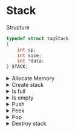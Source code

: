 # Stack

Structure

```c
typedef struct tagStack
{
    int sp;
    int size;
    int *data;
} STACK;
```

<details><summary>Allocate Memory</summary>
<p>

```c
void *AllocateMemory(int sizeBytes, const char *strErr, bool bExit)
{
    void *pvMem = malloc(sizeBytes);

    if (NULL == pvMem)
    {
        fprintf(stderr, "Memory allocation failure: %s\n", strErr);

        if (bExit)
            exit(EXIT_FAILURE);
    }

    return pvMem;
}
```
</p>
</details>

<details><summary>Create stack</summary>
<p>

```c
STACK *CreateStack(int size)
{
    STACK *stack = AllocateMemory(sizeof(STACK), "CreateStack stack", EXIT_PROGRAM);
    stack->data = AllocateMemory(sizeof(int) * size, "CreateStack data", EXIT_PROGRAM);
    stack->size = size;
    stack->sp = EMPTY;

    return stack;
}
```
</p>
</details>

<details><summary>Is full</summary>
<p>
Check if stack is full

```c
bool IsFull(STACK *stack)
{
    return (stack != NULL && (stack->sp == stack->size - 1));
}
```
</p>
</details>

<details><summary>Is empty</summary>
<p>
Check if stack is empty

```c
bool IsEmpty(STACK *stack)
{
    return (stack != NULL && (stack->sp == EMPTY));
}
```
</p>
</details>

<details><summary>Push</summary>
<p>

```c
bool Push(STACK *stack, int data)
{
    if (NULL != stack)
    {
        if (!IsFull(stack))
        {
            stack->sp++;
            stack->data[stack->sp] = data;
            return true;
        }
        else
        {
            printf("Stack is full\n");
        }
    }

    return false;
}
```
</p>
</details>

<details><summary>Peek</summary>
<p>

```c
bool Peek(STACK *stack, int *pData)
{
    if (NULL != stack)
    {
        if (!IsEmpty(stack))
        {
            *pData = stack->data[stack->sp];
            return true;
        }
        else
        {
            printf("Stack is empty\n");
        }
    }

    return false;
}
```
</p>
</details>

<details><summary>Pop</summary>
<p>

```c
bool Pop(STACK *stack, int *pData)
{
    if (NULL != stack)
    {
        if (!IsEmpty(stack))
        {
            *pData = stack->data[stack->sp];
            stack->sp--;
            return true;
        }
        else
        {
            printf("Stack is empty\n");
        }
    }

    return false;
}
```
</p>
</details>

<details><summary>Destroy stack</summary>
<p>

```c
void DestroyStack(STACK *stack)
{
    if (NULL != stack)
    {
        free(stack->data);
        free(stack);
    }
}
```
</p>
</details>

